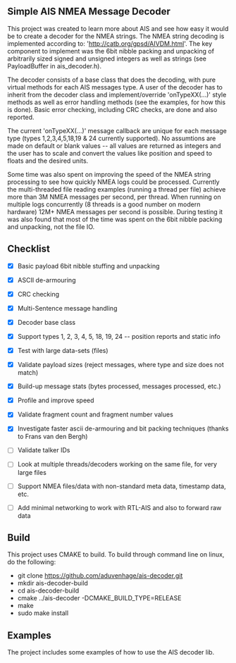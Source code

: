 ## Simple AIS NMEA Message Decoder

This project was created to learn more about AIS and see how easy it would be to create a decoder for the NMEA strings. The NMEA string decoding is implemented according to: 'http://catb.org/gpsd/AIVDM.html'.  The key component to implement was the 6bit nibble packing and unpacking of arbitrarily sized signed and unsigned integers as well as strings (see PayloadBuffer in ais_decoder.h).

The decoder consists of a base class that does the decoding, with pure virtual methods for each AIS messages type.  A user of the decoder has to inherit from the decoder class and implement/override 'onTypeXX(...)' style methods as well as error handling methods (see the examples, for how this is done).  Basic error checking, including CRC checks, are done and also reported.

The current 'onTypeXX(...)' message callback are unique for each message type (types 1,2,3,4,5,18,19 & 24 currently supported).  No assumtions are made on default or blank values -- all values are returned as integers and the user has to scale and convert the values like position and speed to floats and the desired units.

Some time was also spent on improving the speed of the NMEA string processing to see how quickly NMEA logs could be processed.  Currently the multi-threaded file reading examples (running a thread per file) achieve more than 3M NMEA messages per second, per thread.  When running on multiple logs concurrently (8 threads is a good number on modern hardware) 12M+ NMEA messages per second is possible.  During testing it was also found that most of the time was spent on the 6bit nibble packing and unpacking, not the file IO.


## Checklist
- [x] Basic payload 6bit nibble stuffing and unpacking
- [x] ASCII de-armouring
- [x] CRC checking
- [x] Multi-Sentence message handling
- [x] Decoder base class
- [x] Support types 1, 2, 3, 4, 5, 18, 19, 24 -- position reports and static info
- [x] Test with large data-sets (files)
- [x] Validate payload sizes (reject messages, where type and size does not match)
- [x] Build-up message stats (bytes processed, messages processed, etc.)
- [x] Profile and improve speed 
- [x] Validate fragment count and fragment number values
- [x] Investigate faster ascii de-armouring and bit packing techniques (thanks to Frans van den Bergh)

- [ ] Validate talker IDs
- [ ] Look at multiple threads/decoders working on the same file, for very large files
- [ ] Support NMEA files/data with non-standard meta data, timestamp data, etc.
- [ ] Add minimal networking to work with RTL-AIS and also to forward raw data

## Build
This project uses CMAKE to build.  To build through command line on linux, do the following:

- git clone https://github.com/aduvenhage/ais-decoder.git
- mkdir ais-decoder-build
- cd ais-decoder-build
- cmake ../ais-decoder -DCMAKE_BUILD_TYPE=RELEASE
- make
- sudo make install


## Examples
The project includes some examples of how to use the AIS decoder lib.
